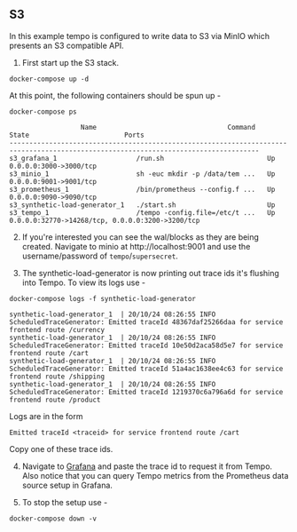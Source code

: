 ## S3

In this example tempo is configured to write data to S3 via MinIO which presents an S3 compatible API.

1. First start up the S3 stack.

```console
docker-compose up -d
```

At this point, the following containers should be spun up -

```console
docker-compose ps
```
```
                  Name                                 Command               State                        Ports
-------------------------------------------------------------------------------------------------------------------------------------
s3_grafana_1                    /run.sh                          Up      0.0.0.0:3000->3000/tcp
s3_minio_1                      sh -euc mkdir -p /data/tem ...   Up      0.0.0.0:9001->9001/tcp
s3_prometheus_1                 /bin/prometheus --config.f ...   Up      0.0.0.0:9090->9090/tcp
s3_synthetic-load-generator_1   ./start.sh                       Up
s3_tempo_1                      /tempo -config.file=/etc/t ...   Up      0.0.0.0:32770->14268/tcp, 0.0.0.0:3200->3200/tcp
```

2. If you're interested you can see the wal/blocks as they are being created.  Navigate to minio at
http://localhost:9001 and use the username/password of `tempo`/`supersecret`.

3. The synthetic-load-generator is now printing out trace ids it's flushing into Tempo.  To view its logs use -

```console
docker-compose logs -f synthetic-load-generator
```
```
synthetic-load-generator_1  | 20/10/24 08:26:55 INFO ScheduledTraceGenerator: Emitted traceId 48367daf25266daa for service frontend route /currency
synthetic-load-generator_1  | 20/10/24 08:26:55 INFO ScheduledTraceGenerator: Emitted traceId 10e50d2aca58d5e7 for service frontend route /cart
synthetic-load-generator_1  | 20/10/24 08:26:55 INFO ScheduledTraceGenerator: Emitted traceId 51a4ac1638ee4c63 for service frontend route /shipping
synthetic-load-generator_1  | 20/10/24 08:26:55 INFO ScheduledTraceGenerator: Emitted traceId 1219370c6a796a6d for service frontend route /product
```

Logs are in the form

```
Emitted traceId <traceid> for service frontend route /cart
```

Copy one of these trace ids.

4. Navigate to [Grafana](http://localhost:3000/explore) and paste the trace id to request it from Tempo.
Also notice that you can query Tempo metrics from the Prometheus data source setup in Grafana.

5. To stop the setup use -

```console
docker-compose down -v
```
